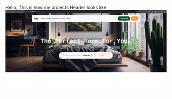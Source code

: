 Hello,
This is how my projects Header looks like
![Alt text](<Screenshot from 2023-12-28 14-49-49.png>)
